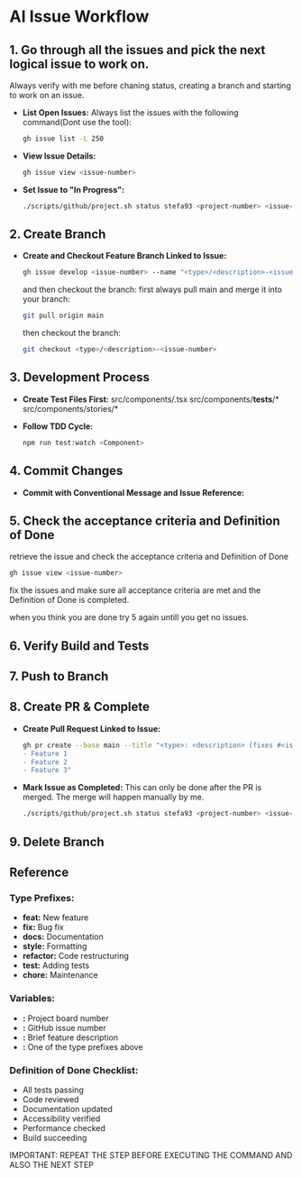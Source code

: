 # AI Issue Workflow

## 1. Go through all the issues and pick the next logical issue to work on.
Always verify with me before chaning status, creating a branch and starting to work on an issue.

- **List Open Issues:**
Always list the issues with the following command(Dont use the tool):
  ```bash
  gh issue list -L 250
  ```

- **View Issue Details:**
  ```bash
  gh issue view <issue-number>
  ```

- **Set Issue to "In Progress":**
  ```bash
  ./scripts/github/project.sh status stefa93 <project-number> <issue-number> " In Progress"
  ```

## 2. Create Branch

- **Create and Checkout Feature Branch Linked to Issue:**
  ```bash
  gh issue develop <issue-number> --name "<type>/<description>-<issue-number>"
  ```

  and then checkout the branch:
  first always pull main and merge it into your branch:
  ```bash
  git pull origin main
  ```
  then checkout the branch:
  ```bash
  git checkout <type>/<description>-<issue-number>
  ```

## 3. Development Process

- **Create Test Files First:**
  src/components/<Component>.tsx
  src/components/__tests__/*
  src/components/stories/*

- **Follow TDD Cycle:**
  ```bash
  npm run test:watch <Component>
  ```

## 4. Commit Changes

- **Commit with Conventional Message and Issue Reference:**


## 5. Check the acceptance criteria and Definition of Done 
  retrieve the issue and check the acceptance criteria and Definition of Done 
  ```bash
  gh issue view <issue-number>
  ```

  fix the issues and make sure all acceptance criteria are met and the Definition of Done is completed.

  when you think you are done try 5 again untill you get no issues.

## 6. Verify Build and Tests

## 7. Push to Branch

## 8. Create PR & Complete

- **Create Pull Request Linked to Issue:**
  ```bash
  gh pr create --base main --title "<type>: <description> (fixes #<issue-number>)" --body "Implements:
  - Feature 1
  - Feature 2
  - Feature 3"
  ```

- **Mark Issue as Completed:**
This can only be done after the PR is merged. The merge will happen manually by me.
  ```bash
  ./scripts/github/project.sh status stefa93 <project-number> <issue-number> "Done"
  ```

## 9. Delete Branch

## Reference

### Type Prefixes:
- **feat:** New feature
- **fix:** Bug fix
- **docs:** Documentation
- **style:** Formatting
- **refactor:** Code restructuring
- **test:** Adding tests
- **chore:** Maintenance

### Variables:
- **<project-number>:** Project board number
- **<issue-number>:** GitHub issue number
- **<description>:** Brief feature description
- **<type>:** One of the type prefixes above

### Definition of Done Checklist:
- All tests passing
- Code reviewed
- Documentation updated
- Accessibility verified
- Performance checked
- Build succeeding

IMPORTANT: REPEAT THE STEP BEFORE EXECUTING THE COMMAND AND ALSO THE NEXT STEP